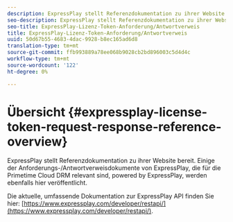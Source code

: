 ```yaml
---
description: ExpressPlay stellt Referenzdokumentation zu ihrer Website bereit. Einige der Anforderungs-/Antwortverweisdokumente von ExpressPlay, die für die Primetime Cloud DRM relevant sind, powered by ExpressPlay, werden ebenfalls hier veröffentlicht.
seo-description: ExpressPlay stellt Referenzdokumentation zu ihrer Website bereit. Einige der Anforderungs-/Antwortverweisdokumente von ExpressPlay, die für die Primetime Cloud DRM relevant sind, powered by ExpressPlay, werden ebenfalls hier veröffentlicht.
seo-title: ExpressPlay-Lizenz-Token-Anforderung/Antwortverweis
title: ExpressPlay-Lizenz-Token-Anforderung/Antwortverweis
uuid: 50d67b55-4683-4dac-9928-b8ec165ad6d8
translation-type: tm+mt
source-git-commit: ffb993889a78ee068b9028cb2bd896003c5d4d4c
workflow-type: tm+mt
source-wordcount: '122'
ht-degree: 0%

---
```



# Übersicht {#expressplay-license-token-request-response-reference-overview}

ExpressPlay stellt Referenzdokumentation zu ihrer Website bereit. Einige der Anforderungs-/Antwortverweisdokumente von ExpressPlay, die für die Primetime Cloud DRM relevant sind, powered by ExpressPlay, werden ebenfalls hier veröffentlicht.

Die aktuelle, umfassende Dokumentation zur ExpressPlay API finden Sie hier: [https://www.expressplay.com/developer/restapi/](https://www.expressplay.com/developer/restapi/).